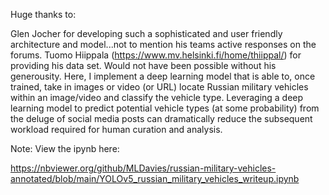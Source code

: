 Huge thanks to:

Glen Jocher for developing such a sophisticated and user friendly architecture and model...not to mention his teams active responses on the forums.
Tuomo Hiippala (https://www.mv.helsinki.fi/home/thiippal/) for providing his data set. Would not have been possible without his generousity.
Here, I implement a deep learning model that is able to, once trained, take in images or video (or URL) locate Russian military vehicles within an image/video and classify the vehicle type. Leveraging a deep learning model to predict potential vehicle types (at some probability) from the deluge of social media posts can dramatically reduce the subsequent workload required for human curation and analysis.

Note: View the ipynb here:

https://nbviewer.org/github/MLDavies/russian-military-vehicles-annotated/blob/main/YOLOv5_russian_military_vehicles_writeup.ipynb